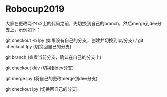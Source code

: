 # Robocup2019

大家在更改两个tx2上的代码之前，先切换到自己的branch，然后merge到dev分支上，示例如下：

git checkout -b lpy    (如果没有自己的分支，创建并切换到lpy分支)  /   git checkout lpy   (切换回自己的分支)

git branch  (查看当前分支，确认在自己的分支上)

git checkout dev   (切换到dev分支)

git merge lpy  (将自己的更改merge到dev分支)

git checkout lpy   (切换回自己的分支)
